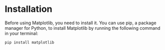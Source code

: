 # Installation

Before using Matplotlib, you need to install it. You can use pip, a package manager for Python, to install Matplotlib by running the following command in your terminal:

```shell
pip install matplotlib
```
